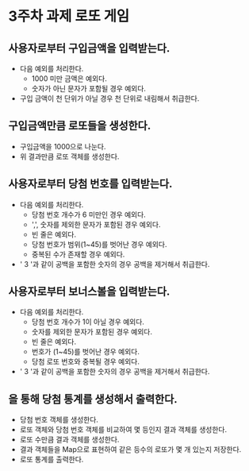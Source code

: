 # 3주차 과제 로또 게임

##  사용자로부터 구입금액을 입력받는다.
- 다음 예외를 처리한다.
    - 1000 미만 금액은 예외다.
    - 숫자가 아닌 문자가 포함될 경우 예외다.
- 구입 금액이 천 단위가 아닐 경우 천 단위로 내림해서 취급한다.

## 구입금액만큼 로또들을 생성한다.
- 구입금액을 1000으로 나눈다.
- 위 결과만큼 로또 객체를 생성한다.

##  사용자로부터 당첨 번호를 입력받는다.
- 다음 예외를 처리한다.
    - 당첨 번호 개수가 6 미만인 경우 예외다.
    - ',', 숫자를 제외한 문자가 포함된 경우 예외다.
    - 빈 줄은 예외다.
    - 당첨 번호가 범위(1~45)를 벗어난 경우 예외다.
    - 중복된 수가 존재할 경우 예외다.
- ' 3 '과 같이 공백을 포함한 숫자의 경우 공백을 제거해서 취급한다.


##  사용자로부터 보너스볼을 입력받는다.
- 다음 예외를 처리한다.
    - 당첨 번호 개수가 1이 아닐 경우 예외다.
    - 숫자를 제외한 문자가 포함된 경우 예외다.
    - 빈 줄은 예외다.
    - 번호가 (1~45)를 벗어난 경우 예외다.
    - 당첨 로또 번호와 중복될 경우 예외다.
- ' 3 '과 같이 공백을 포함한 숫자의 경우 공백을 제거해서 취급한다.



## 을 통해 당첨 통계를 생성해서 출력한다.
- 당첨 번호 객체를 생성한다.
- 로또 객체와 당첨 번호 객체를 비교하여 몇 등인지 결과 객체를 생성한다.
- 로또 수만큼 결과 객체를 생성한다.
- 결과 객체들을 Map으로 표현하여 같은 등수의 로또가 몇 개 있는지 저장한다.
- 로또 통계를 출력한다.